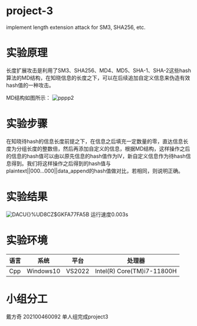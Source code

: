 # project-3
implement length extension attack for SM3, SHA256, etc.
# 实验原理

长度扩展攻击是利用了SM3、SHA256、MD4、MD5、SHA-1、SHA-2这些hash算法的MD结构，在知晓信息的长度之下，可以在后续追加自定义信息来伪造有效hash值的一种攻击。

MD结构如图所示：
![pppp2](https://github.com/dfq2021/project-3/assets/129512207/0609ecf3-a62b-45db-83f5-ed7f9ecdfe92)


# 实验步骤
在知晓待hash的信息长度前提之下，在信息之后填充一定数量的零，直达信息长度为分组长度的整数倍，然后再添加自定义的信息，根据MD结构，这样操作之后的信息的hash值可以由以原先信息的hash值作为IV，新自定义信息作为待hash信息得到。我们将这样操作之后得到的hash值与plaintext||000...000||data_append的hash值做对比，若相同，则说明正确。

# 实验结果
![DACU{}%UD8CZ$GKFA77FA5B](https://github.com/jlwdfq/project-3/assets/129512207/950f2b37-02be-4ec6-96d1-bc00ea3912ee)
运行速度0.003s

# 实验环境
| 语言  | 系统      | 平台   | 处理器                     |
|-------|-----------|--------|----------------------------|
| Cpp   | Windows10 | VS2022 | Intel(R) Core(TM)i7-11800H |
# 小组分工
戴方奇 202100460092 单人组完成project3
